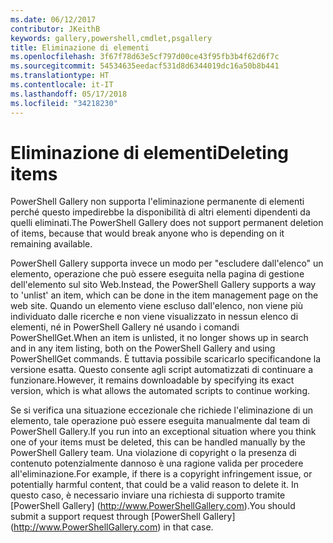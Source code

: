 ```yaml
---
ms.date: 06/12/2017
contributor: JKeithB
keywords: gallery,powershell,cmdlet,psgallery
title: Eliminazione di elementi
ms.openlocfilehash: 3f67f78d63e5cf797d00ce43f95fb3b4f62d6f7c
ms.sourcegitcommit: 54534635eedacf531d8d6344019dc16a50b8b441
ms.translationtype: HT
ms.contentlocale: it-IT
ms.lasthandoff: 05/17/2018
ms.locfileid: "34218230"
---
```

# <a name="deleting-items"></a><span data-ttu-id="82ee7-103">Eliminazione di elementi</span><span class="sxs-lookup"><span data-stu-id="82ee7-103">Deleting items</span></span>

<span data-ttu-id="82ee7-104">PowerShell Gallery non supporta l'eliminazione permanente di elementi perché questo impedirebbe la disponibilità di altri elementi dipendenti da quelli eliminati.</span><span class="sxs-lookup"><span data-stu-id="82ee7-104">The PowerShell Gallery does not support permanent deletion of items, because that would break anyone who is depending on it remaining available.</span></span>

<span data-ttu-id="82ee7-105">PowerShell Gallery supporta invece un modo per "escludere dall'elenco" un elemento, operazione che può essere eseguita nella pagina di gestione dell'elemento sul sito Web.</span><span class="sxs-lookup"><span data-stu-id="82ee7-105">Instead, the PowerShell Gallery supports a way to 'unlist' an item, which can be done in the item management page on the web site.</span></span>
<span data-ttu-id="82ee7-106">Quando un elemento viene escluso dall'elenco, non viene più individuato dalle ricerche e non viene visualizzato in nessun elenco di elementi, né in PowerShell Gallery né usando i comandi PowerShellGet.</span><span class="sxs-lookup"><span data-stu-id="82ee7-106">When an item is unlisted, it no longer shows up in search and in any item listing, both on the PowerShell Gallery and using PowerShellGet commands.</span></span>
<span data-ttu-id="82ee7-107">È tuttavia possibile scaricarlo specificandone la versione esatta. Questo consente agli script automatizzati di continuare a funzionare.</span><span class="sxs-lookup"><span data-stu-id="82ee7-107">However, it remains downloadable by specifying its exact version, which is what allows the automated scripts to continue working.</span></span>

<span data-ttu-id="82ee7-108">Se si verifica una situazione eccezionale che richiede l'eliminazione di un elemento, tale operazione può essere eseguita manualmente dal team di PowerShell Gallery.</span><span class="sxs-lookup"><span data-stu-id="82ee7-108">If you run into an exceptional situation where you think one of your items must be deleted, this can be handled manually by the PowerShell Gallery team.</span></span>
<span data-ttu-id="82ee7-109">Una violazione di copyright o la presenza di contenuto potenzialmente dannoso è una ragione valida per procedere all'eliminazione.</span><span class="sxs-lookup"><span data-stu-id="82ee7-109">For example, if there is a copyright infringement issue, or potentially harmful content, that could be a valid reason to delete it.</span></span>
<span data-ttu-id="82ee7-110">In questo caso, è necessario inviare una richiesta di supporto tramite [PowerShell Gallery] (http://www.PowerShellGallery.com).</span><span class="sxs-lookup"><span data-stu-id="82ee7-110">You should submit a support request through [PowerShell Gallery] (http://www.PowerShellGallery.com) in that case.</span></span>